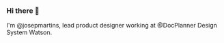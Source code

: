 ### Hi there 👋 

I'm @josepmartins, lead product designer working at @DocPlanner Design System Watson.
